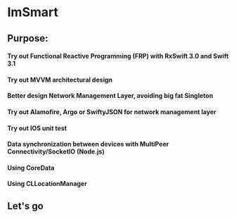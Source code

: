 # ImSmart

## Purpose: 
  #### Try out __Functional Reactive Programming (FRP)__ with RxSwift 3.0 and Swift 3.1
  #### Try out __MVVM architectural design__
  #### Better design __Network Management Layer__, avoiding big fat Singleton
  #### Try out __Alamofire, Argo or SwiftyJSON__ for network management layer
  #### Try out IOS unit test 
  #### Data synchronization between devices with MultiPeer Connectivity/SocketIO (Node.js)
  #### Using CoreData
  #### Using CLLocationManager
  
  ## Let's go
